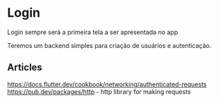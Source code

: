 # Login

Login sempre será a primeira tela a ser apresentada no app

Teremos um backend simples para criação de usuários e autenticação.

## Articles

<https://docs.flutter.dev/cookbook/networking/authenticated-requests>
<https://pub.dev/packages/http> - http library for making requests
